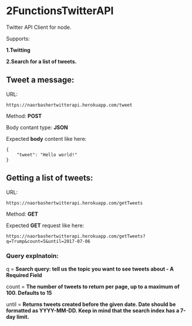 # 2FunctionsTwitterAPI

Twitter API Client for node. 

Supports:

**1.Twitting**

**2.Search for a list of tweets.**

## Tweet a message:
URL:
```
https://naorbashertwitterapi.herokuapp.com/tweet
```
Method: **POST**

Body contant type: **JSON**

Expected **body** content like here:
```
{
	"tweet": "Hello world!"
}
```
## Getting a list of tweets:
URL:
```
https://naorbashertwitterapi.herokuapp.com/getTweets
```
Method: **GET**

Expected **GET** request like here:
```
https://naorbashertwitterapi.herokuapp.com/getTweets?q=Trump&count=5&until=2017-07-06
```
### Query explnatoin:
q = **Search query: tell us the topic you want to see tweets about - A Required Field**

count = **The number of tweets to return per page, up to a maximum of 100. Defaults to 15**

until = **Returns tweets created before the given date. Date should be formatted as YYYY-MM-DD. Keep in mind that the search index has a 7-day limit.**
